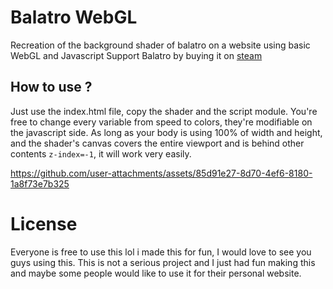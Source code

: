 # Balatro WebGL
Recreation of the background shader of balatro on a website using basic WebGL and Javascript
Support Balatro by buying it on [steam](https://store.steampowered.com/app/2379780/Balatro)
## How to use ?
Just use the index.html file, copy the shader and the script module. You're free to change every variable from speed to colors, they're modifiable on the javascript side.
As long as your body is using 100% of width and height, and the shader's canvas covers the entire viewport and is behind other contents `z-index=-1`, it will work very easily.

https://github.com/user-attachments/assets/85d91e27-8d70-4ef6-8180-1a8f73e7b325

# License
Everyone is free to use this lol i made this for fun, I would love to see you guys using this. This is not a serious project and I just had fun making this and maybe some people would like to use it for their personal website.
